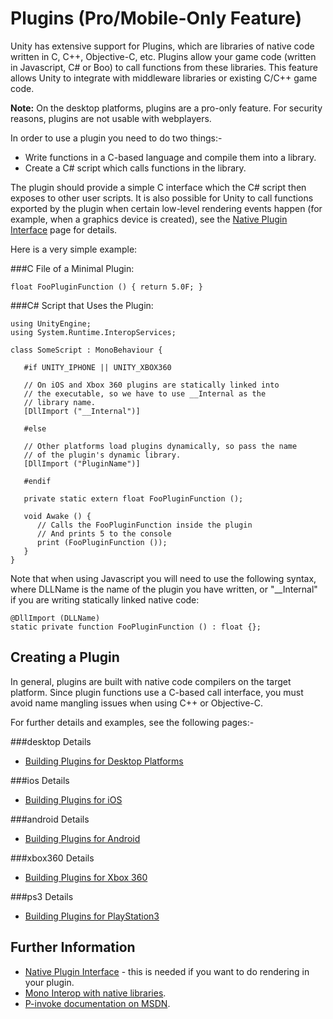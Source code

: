 Plugins (Pro/Mobile-Only Feature)
=================================


Unity has extensive support for <span class=keyword>Plugins</span>, which are libraries of native code written in C, C++, Objective-C, etc.  Plugins allow your game code (written in Javascript, C# or Boo) to call functions from these libraries.  This feature allows Unity to integrate with middleware libraries or existing C/C++ game code.

__Note:__ On the desktop platforms, plugins are a pro-only feature. For security reasons, plugins are not usable with webplayers.

In order to use a plugin you need to do two things:-

* Write functions in a C-based language and compile them into a library.
* Create a C# script which calls functions in the library.

The plugin should provide a simple C interface which the C# script then exposes to other user scripts. It is also possible for Unity to call functions exported by the plugin when certain low-level rendering events happen (for example, when a graphics device is created), see the [Native Plugin Interface](NativePluginInterface.html) page for details.


Here is a very simple example:


###C File of a Minimal Plugin:

````
float FooPluginFunction () { return 5.0F; } 
````

###C# Script that Uses the Plugin:


````
using UnityEngine;
using System.Runtime.InteropServices;

class SomeScript : MonoBehaviour {

   #if UNITY_IPHONE || UNITY_XBOX360
   
   // On iOS and Xbox 360 plugins are statically linked into
   // the executable, so we have to use __Internal as the
   // library name.
   [DllImport ("__Internal")]

   #else

   // Other platforms load plugins dynamically, so pass the name
   // of the plugin's dynamic library.
   [DllImport ("PluginName")]
	
   #endif

   private static extern float FooPluginFunction ();

   void Awake () {
      // Calls the FooPluginFunction inside the plugin
      // And prints 5 to the console
      print (FooPluginFunction ());
   }
} 
````

Note that when using Javascript you will need to use the following syntax, where DLLName is the name of the plugin you have written, or "__Internal" if you are writing statically linked native code:

````
@DllImport (DLLName)
static private function FooPluginFunction () : float {};
````

Creating a Plugin
-----------------


In general, plugins are built with native code compilers on the target platform. Since plugin functions use a C-based call interface, you must avoid name mangling issues when using C++ or Objective-C.

For further details and examples, see the following pages:-


###desktop Details
* [Building Plugins for Desktop Platforms](PluginsForDesktop.html)

###ios Details
* [Building Plugins for iOS](PluginsForIOS.html)

###android Details
* [Building Plugins for Android](PluginsForAndroid.html)

###xbox360 Details
* [Building Plugins for Xbox 360](PluginsForXbox360.html)

###ps3 Details
* [Building Plugins for PlayStation3](ps3-nativeplugins.html)

Further Information
-------------------

* [Native Plugin Interface](NativePluginInterface.html) - this is needed if you want to do rendering in your plugin.
* [Mono Interop with native libraries](http://www.mono-project.com/Interop_with_Native_Libraries.html).
* [P-invoke documentation on MSDN](http://msdn2.microsoft.com/en-us/library/fzhhdwae.aspx.html).
